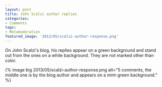 ```yaml
---
layout: post
title: John Scalzi author replies
categories:
- Comments
tags:
- Metamoderation
featured_image: '2013/05/scalzi-author-response.png'
---
```

On John Scalzi's blog, his replies appear on a green background and stand out from the ones on a white background. They are not marked other than color.

{% image big 2013/05/scalzi-author-response.png alt="5 comments, the middle one is by the blog author and appears on a mint-green background." %}